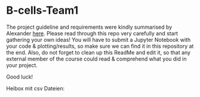# B-cells-Team1


The project guideline and requirements were kindly summarised by Alexander [here](https://github.com/maiwen-ch/2025_Data_Analysis_Topic_02_Gene_Regulation_of_Immune_Cells). Please read through this repo very carefully and start gathering your own ideas!
You will have to submit a Jupyter Notebook with your code & plotting/results, so make sure we can find it in this repository at the end.
Also, do not forget to clean up this ReadMe and edit it, so that any external member of the course could read & comprehend what you did in your project. 

Good luck!

Heibox mit csv Dateien: 

